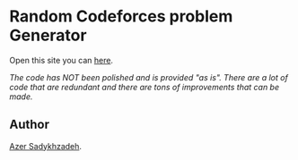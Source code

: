 # Random Codeforces problem Generator
Open this site you can [here](https://sadykhzadeh.github.io/randomCodeforcesProblem/).

*The code has NOT been polished and is provided "as is". There are a lot of code that are redundant and there are tons of improvements that can be made.*

## Author
[Azer Sadykhzadeh](https://github.com/sadykhzadeh).
